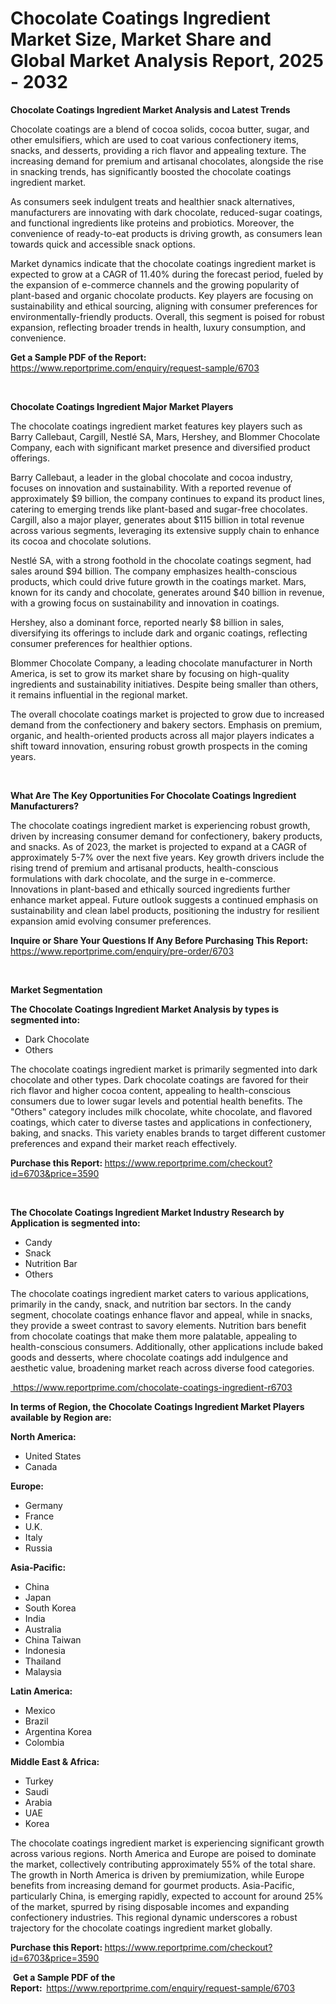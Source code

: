 <p><h1>Chocolate Coatings Ingredient Market Size, Market Share and Global Market Analysis Report, 2025 - 2032</h1></p><p><strong>Chocolate Coatings Ingredient Market Analysis and Latest Trends</strong></p>
<p><p>Chocolate coatings are a blend of cocoa solids, cocoa butter, sugar, and other emulsifiers, which are used to coat various confectionery items, snacks, and desserts, providing a rich flavor and appealing texture. The increasing demand for premium and artisanal chocolates, alongside the rise in snacking trends, has significantly boosted the chocolate coatings ingredient market. </p><p>As consumers seek indulgent treats and healthier snack alternatives, manufacturers are innovating with dark chocolate, reduced-sugar coatings, and functional ingredients like proteins and probiotics. Moreover, the convenience of ready-to-eat products is driving growth, as consumers lean towards quick and accessible snack options.</p><p>Market dynamics indicate that the chocolate coatings ingredient market is expected to grow at a CAGR of 11.40% during the forecast period, fueled by the expansion of e-commerce channels and the growing popularity of plant-based and organic chocolate products. Key players are focusing on sustainability and ethical sourcing, aligning with consumer preferences for environmentally-friendly products. Overall, this segment is poised for robust expansion, reflecting broader trends in health, luxury consumption, and convenience.</p></p>
<p><strong>Get a Sample PDF of the Report:&nbsp;</strong> <a href="https://www.reportprime.com/enquiry/request-sample/6703?utm_campaign=4576&utm_medium=2&utm_source=Github&utm_content=ia&utm_term=16052025&utm_id=chocolate-coatings-ingredient">https://www.reportprime.com/enquiry/request-sample/6703</a></p>
<p>&nbsp;</p>
<p><strong>Chocolate Coatings Ingredient Major Market Players</strong></p>
<p><p>The chocolate coatings ingredient market features key players such as Barry Callebaut, Cargill, Nestlé SA, Mars, Hershey, and Blommer Chocolate Company, each with significant market presence and diversified product offerings.</p><p>Barry Callebaut, a leader in the global chocolate and cocoa industry, focuses on innovation and sustainability. With a reported revenue of approximately $9 billion, the company continues to expand its product lines, catering to emerging trends like plant-based and sugar-free chocolates. Cargill, also a major player, generates about $115 billion in total revenue across various segments, leveraging its extensive supply chain to enhance its cocoa and chocolate solutions.</p><p>Nestlé SA, with a strong foothold in the chocolate coatings segment, had sales around $94 billion. The company emphasizes health-conscious products, which could drive future growth in the coatings market. Mars, known for its candy and chocolate, generates around $40 billion in revenue, with a growing focus on sustainability and innovation in coatings.</p><p>Hershey, also a dominant force, reported nearly $8 billion in sales, diversifying its offerings to include dark and organic coatings, reflecting consumer preferences for healthier options.</p><p>Blommer Chocolate Company, a leading chocolate manufacturer in North America, is set to grow its market share by focusing on high-quality ingredients and sustainability initiatives. Despite being smaller than others, it remains influential in the regional market.</p><p>The overall chocolate coatings market is projected to grow due to increased demand from the confectionery and bakery sectors. Emphasis on premium, organic, and health-oriented products across all major players indicates a shift toward innovation, ensuring robust growth prospects in the coming years.</p></p>
<p>&nbsp;</p>
<p><strong>What Are The Key Opportunities For Chocolate Coatings Ingredient Manufacturers?</strong></p>
<p><p>The chocolate coatings ingredient market is experiencing robust growth, driven by increasing consumer demand for confectionery, bakery products, and snacks. As of 2023, the market is projected to expand at a CAGR of approximately 5-7% over the next five years. Key growth drivers include the rising trend of premium and artisanal products, health-conscious formulations with dark chocolate, and the surge in e-commerce. Innovations in plant-based and ethically sourced ingredients further enhance market appeal. Future outlook suggests a continued emphasis on sustainability and clean label products, positioning the industry for resilient expansion amid evolving consumer preferences.</p></p>
<p><strong>Inquire or Share Your Questions If Any Before Purchasing This Report:</strong> <a href="https://www.reportprime.com/enquiry/pre-order/6703?utm_campaign=4576&utm_medium=2&utm_source=Github&utm_content=ia&utm_term=16052025&utm_id=chocolate-coatings-ingredient">https://www.reportprime.com/enquiry/pre-order/6703</a></p>
<p>&nbsp;</p>
<p><strong>Market Segmentation</strong></p>
<p><strong>The Chocolate Coatings Ingredient Market Analysis by types is segmented into:</strong></p>
<p><ul><li>Dark Chocolate</li><li>Others</li></ul></p>
<p><p>The chocolate coatings ingredient market is primarily segmented into dark chocolate and other types. Dark chocolate coatings are favored for their rich flavor and higher cocoa content, appealing to health-conscious consumers due to lower sugar levels and potential health benefits. The "Others" category includes milk chocolate, white chocolate, and flavored coatings, which cater to diverse tastes and applications in confectionery, baking, and snacks. This variety enables brands to target different customer preferences and expand their market reach effectively.</p></p>
<p><strong>Purchase this Report:&nbsp;</strong><a href="https://www.reportprime.com/checkout?id=6703&price=3590&utm_campaign=4576&utm_medium=2&utm_source=Github&utm_content=ia&utm_term=16052025&utm_id=chocolate-coatings-ingredient">https://www.reportprime.com/checkout?id=6703&price=3590</a></p>
<p>&nbsp;</p>
<p><strong>The Chocolate Coatings Ingredient Market Industry Research by Application is segmented into:</strong></p>
<p><ul><li>Candy</li><li>Snack</li><li>Nutrition Bar</li><li>Others</li></ul></p>
<p><p>The chocolate coatings ingredient market caters to various applications, primarily in the candy, snack, and nutrition bar sectors. In the candy segment, chocolate coatings enhance flavor and appeal, while in snacks, they provide a sweet contrast to savory elements. Nutrition bars benefit from chocolate coatings that make them more palatable, appealing to health-conscious consumers. Additionally, other applications include baked goods and desserts, where chocolate coatings add indulgence and aesthetic value, broadening market reach across diverse food categories.</p></p>
<p><a href="https://www.reportprime.com/chocolate-coatings-ingredient-r6703?utm_campaign=4576&utm_medium=2&utm_source=Github&utm_content=ia&utm_term=16052025&utm_id=chocolate-coatings-ingredient">&nbsp;https://www.reportprime.com/chocolate-coatings-ingredient-r6703</a></p>
<p><strong>In terms of Region, the Chocolate Coatings Ingredient Market Players available by Region are:</strong></p>
<p>
    <p> <strong> North America: </strong>
        <ul>
            <li>United States</li>
            <li>Canada</li>
        </ul>
        </p> 
    <p> <strong> Europe: </strong>
        <ul>
            <li>Germany</li>
            <li>France</li>
            <li>U.K.</li>
            <li>Italy</li>
            <li>Russia</li>
        </ul>
        </p> 
    <p> <strong> Asia-Pacific: </strong>
        <ul>
            <li>China</li>
            <li>Japan</li>
            <li>South Korea</li>
            <li>India</li>
            <li>Australia</li>
            <li>China Taiwan</li>
            <li>Indonesia</li>
            <li>Thailand</li>
            <li>Malaysia</li>
        </ul>
        </p> 
    <p> <strong> Latin America: </strong>
        <ul>
            <li>Mexico</li>
            <li>Brazil</li>
            <li>Argentina Korea</li>
            <li>Colombia</li>
        </ul>
        </p> 
    <p> <strong> Middle East & Africa: </strong>
        <ul>
            <li>Turkey</li>
            <li>Saudi</li>
            <li>Arabia</li>
            <li>UAE</li>
            <li>Korea</li>
        </ul>
    </p>
    </p>
<p><p>The chocolate coatings ingredient market is experiencing significant growth across various regions. North America and Europe are poised to dominate the market, collectively contributing approximately 55% of the total share. The growth in North America is driven by premiumization, while Europe benefits from increasing demand for gourmet products. Asia-Pacific, particularly China, is emerging rapidly, expected to account for around 25% of the market, spurred by rising disposable incomes and expanding confectionery industries. This regional dynamic underscores a robust trajectory for the chocolate coatings ingredient market globally.</p></p>
<p><strong>Purchase this Report: </strong><a href="https://www.reportprime.com/checkout?id=6703&price=3590&utm_campaign=4576&utm_medium=2&utm_source=Github&utm_content=ia&utm_term=16052025&utm_id=chocolate-coatings-ingredient">https://www.reportprime.com/checkout?id=6703&price=3590</a></p>
<p>&nbsp;<strong>Get a Sample PDF of the Report:&nbsp;&nbsp;</strong><a href="https://www.reportprime.com/enquiry/request-sample/6703?utm_campaign=4576&utm_medium=2&utm_source=Github&utm_content=ia&utm_term=16052025&utm_id=chocolate-coatings-ingredient">https://www.reportprime.com/enquiry/request-sample/6703</a></p>
<p><strong></strong></p>
<p><p></p><p></p><p></p></p>
